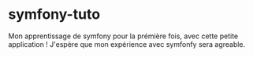# symfony-tuto
Mon apprentissage de symfony pour la prémière fois, avec cette petite application !
J'espère que mon expérience avec symfonfy sera agreable.
